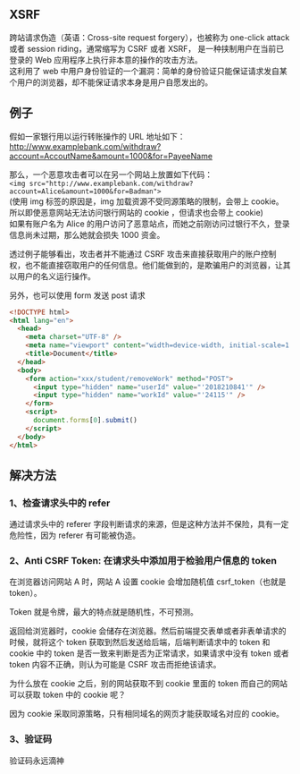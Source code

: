 ## XSRF

跨站请求伪造（英语：Cross-site request forgery），也被称为 one-click attack 或者 session riding，通常缩写为 CSRF 或者 XSRF， 是一种挟制用户在当前已登录的 Web 应用程序上执行非本意的操作的攻击方法。  
这利用了 web 中用户身份验证的一个漏洞：简单的身份验证只能保证请求发自某个用户的浏览器，却不能保证请求本身是用户自愿发出的。

## 例子

假如一家银行用以运行转账操作的 URL 地址如下： http://www.examplebank.com/withdraw?account=AccoutName&amount=1000&for=PayeeName

那么，一个恶意攻击者可以在另一个网站上放置如下代码：  
 `<img src="http://www.examplebank.com/withdraw?account=Alice&amount=1000&for=Badman">`  
(使用 img 标签的原因是，img 加载资源不受同源策略的限制，会带上 cookie。所以即使恶意网站无法访问银行网站的 cookie ，但请求也会带上 cookie)  
如果有账户名为 Alice 的用户访问了恶意站点，而她之前刚访问过银行不久，登录信息尚未过期，那么她就会损失 1000 资金。

透过例子能够看出，攻击者并不能通过 CSRF 攻击来直接获取用户的账户控制权，也不能直接窃取用户的任何信息。他们能做到的，是欺骗用户的浏览器，让其以用户的名义运行操作。

另外，也可以使用 form 发送 post 请求

```html
<!DOCTYPE html>
<html lang="en">
  <head>
    <meta charset="UTF-8" />
    <meta name="viewport" content="width=device-width, initial-scale=1.0" />
    <title>Document</title>
  </head>
  <body>
    <form action="xxx/student/removeWork" method="POST">
      <input type="hidden" name="userId" value="'2018210841'" />
      <input type="hidden" name="workId" value="'24115'" />
    </form>
    <script>
      document.forms[0].submit()
    </script>
  </body>
</html>
```

## 解决方法

### 1、检查请求头中的 refer

通过请求头中的 referer 字段判断请求的来源，但是这种方法并不保险，具有一定危险性，因为 referer 有可能被伪造。

### 2、Anti CSRF Token: 在请求头中添加用于检验用户信息的 token

在浏览器访问网站 A 时，网站 A 设置 cookie 会增加随机值 csrf_token（也就是 token）。

Token 就是令牌，最大的特点就是随机性，不可预测。

返回给浏览器时，cookie 会储存在浏览器。然后前端提交表单或者非表单请求的时候，就将这个 token 获取到然后发送给后端，后端判断请求中的 token 和 cookie 中的 token 是否一致来判断是否为正常请求，如果请求中没有 token 或者 token 内容不正确，则认为可能是 CSRF 攻击而拒绝该请求。

为什么放在 cookie 之后，别的网站获取不到 cookie 里面的 token 而自己的网站可以获取 token 中的 cookie 呢？

因为 cookie 采取同源策略，只有相同域名的网页才能获取域名对应的 cookie。

### 3、验证码

验证码永远滴神
